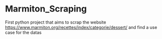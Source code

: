 # Marmiton_Scraping
First python project that aims to scrap the website https://www.marmiton.org/recettes/index/categorie/dessert/ and find a use case for the datas
